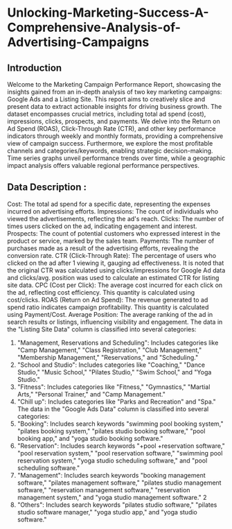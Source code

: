 # Unlocking-Marketing-Success-A-Comprehensive-Analysis-of-Advertising-Campaigns
## Introduction
Welcome to the Marketing Campaign Performance Report, showcasing the insights
gained from an in-depth analysis of two key marketing campaigns: Google Ads and a
Listing Site. This report aims to creatively slice and present data to extract actionable
insights for driving business growth. The dataset encompasses crucial metrics, including
total ad spend (cost), impressions, clicks, prospects, and payments. We delve into the
Return on Ad Spend (ROAS), Click-Through Rate (CTR), and other key performance
indicators through weekly and monthly formats, providing a comprehensive view of
campaign success. Furthermore, we explore the most profitable channels and
categories/keywords, enabling strategic decision-making. Time series graphs unveil
performance trends over time, while a geographic impact analysis offers valuable regional
performance perspectives. 
## Data Description :
Cost: The total ad spend for a specific date, representing the expenses
incurred on advertising efforts.
Impressions: The count of individuals who viewed the advertisements, reflecting the
ad's reach.
Clicks: The number of times users clicked on the ad, indicating engagement and interest.
Prospects: The count of potential customers who expressed interest in the product or
service, marked by the sales team.
Payments: The number of purchases made as a result of the advertising efforts,
revealing the conversion rate.
CTR (Click-Through Rate): The percentage of users who clicked on the ad after
1
viewing it, gauging ad effectiveness. It is noted that the original CTR was calculated
using clicks/impressions for Google Ad data and clicks/avg. position was used to
calculate an estimated CTR for listing site data.
CPC (Cost per Click): The average cost incurred for each click on the ad, reflecting
cost efficiency. This quantity is calculated using cost/clicks.
ROAS (Return on Ad Spend): The revenue generated to ad spend ratio indicates
campaign profitability. This quantity is calculated using Payment/Cost.
Average Position: The average ranking of the ad in search results or listings,
influencing visibility and engagement.
The data in the "Listing Site Data" column is classified into several
categories:
1. "Management, Reservations and Scheduling": Includes categories like "Camp
Management," "Class Registration," "Club Management," "Membership Management,"
"Reservations," and "Scheduling."
2. "School and Studio": Includes categories like "Coaching," "Dance Studio," "Music
School," "Pilates Studio," "Swim School," and "Yoga Studio."
3. "Fitness": Includes categories like "Fitness," "Gymnastics," "Martial Arts," "Personal
Trainer," and "Camp Management."
4. "Chill up": Includes categories like "Parks and Recreation" and "Spa."
The data in the "Google Ads Data" column is classified into several
categories:
1. "Booking": Includes search keywords "swimming pool booking system," "pilates
booking system," "pilates studio booking software," "pool booking app," and "yoga studio
booking software."
2. "Reservation": Includes search keywords "+pool +reservation software," "pool
reservation system," "pool reservation software," "swimming pool reservation system,"
"yoga studio scheduling software," and "pool scheduling software."
3. "Management": Includes search keywords "booking management software," "pilates
management software," "pilates studio management software," "reservation management
software," "reservation management system," and "yoga studio management software."
2
4. "Others": Includes search keywords "pilates studio software," "pilates studio software
manager," "yoga studio app," and "yoga studio software."
